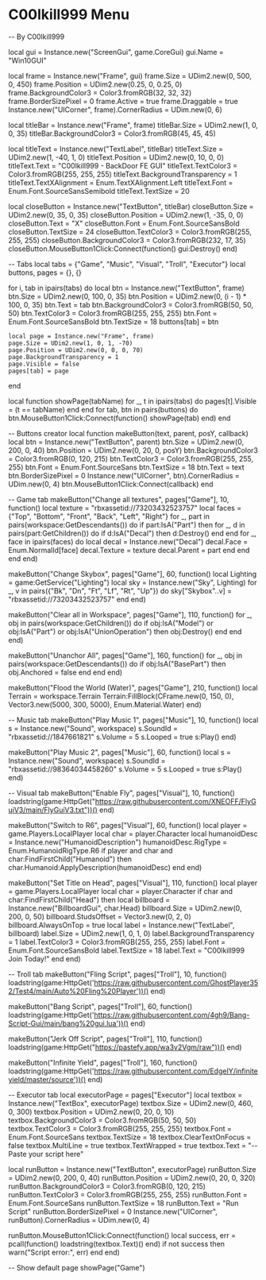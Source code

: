 # C00lkill999 Menu

-- By C00lkill999

local gui = Instance.new("ScreenGui", game.CoreGui)
gui.Name = "Win10GUI"

local frame = Instance.new("Frame", gui)
frame.Size = UDim2.new(0, 500, 0, 450)
frame.Position = UDim2.new(0.25, 0, 0.25, 0)
frame.BackgroundColor3 = Color3.fromRGB(32, 32, 32)
frame.BorderSizePixel = 0
frame.Active = true
frame.Draggable = true
Instance.new("UICorner", frame).CornerRadius = UDim.new(0, 6)

local titleBar = Instance.new("Frame", frame)
titleBar.Size = UDim2.new(1, 0, 0, 35)
titleBar.BackgroundColor3 = Color3.fromRGB(45, 45, 45)

local titleText = Instance.new("TextLabel", titleBar)
titleText.Size = UDim2.new(1, -40, 1, 0)
titleText.Position = UDim2.new(0, 10, 0, 0)
titleText.Text = "C00lkill999 - BackDoor FE GUI"
titleText.TextColor3 = Color3.fromRGB(255, 255, 255)
titleText.BackgroundTransparency = 1
titleText.TextXAlignment = Enum.TextXAlignment.Left
titleText.Font = Enum.Font.SourceSansSemibold
titleText.TextSize = 20

local closeButton = Instance.new("TextButton", titleBar)
closeButton.Size = UDim2.new(0, 35, 0, 35)
closeButton.Position = UDim2.new(1, -35, 0, 0)
closeButton.Text = "X"
closeButton.Font = Enum.Font.SourceSansBold
closeButton.TextSize = 24
closeButton.TextColor3 = Color3.fromRGB(255, 255, 255)
closeButton.BackgroundColor3 = Color3.fromRGB(232, 17, 35)
closeButton.MouseButton1Click:Connect(function() gui:Destroy() end)

-- Tabs
local tabs = {"Game", "Music", "Visual", "Troll", "Executor"}
local buttons, pages = {}, {}

for i, tab in ipairs(tabs) do
	local btn = Instance.new("TextButton", frame)
	btn.Size = UDim2.new(0, 100, 0, 35)
	btn.Position = UDim2.new(0, (i - 1) * 100, 0, 35)
	btn.Text = tab
	btn.BackgroundColor3 = Color3.fromRGB(50, 50, 50)
	btn.TextColor3 = Color3.fromRGB(255, 255, 255)
	btn.Font = Enum.Font.SourceSansBold
	btn.TextSize = 18
	buttons[tab] = btn

	local page = Instance.new("Frame", frame)
	page.Size = UDim2.new(1, 0, 1, -70)
	page.Position = UDim2.new(0, 0, 0, 70)
	page.BackgroundTransparency = 1
	page.Visible = false
	pages[tab] = page
end

local function showPage(tabName)
	for _, t in ipairs(tabs) do pages[t].Visible = (t == tabName) end
end
for tab, btn in pairs(buttons) do
	btn.MouseButton1Click:Connect(function() showPage(tab) end)
end

-- Buttons creator
local function makeButton(text, parent, posY, callback)
	local btn = Instance.new("TextButton", parent)
	btn.Size = UDim2.new(0, 200, 0, 40)
	btn.Position = UDim2.new(0, 20, 0, posY)
	btn.BackgroundColor3 = Color3.fromRGB(0, 120, 215)
	btn.TextColor3 = Color3.fromRGB(255, 255, 255)
	btn.Font = Enum.Font.SourceSans
	btn.TextSize = 18
	btn.Text = text
	btn.BorderSizePixel = 0
	Instance.new("UICorner", btn).CornerRadius = UDim.new(0, 4)
	btn.MouseButton1Click:Connect(callback)
end

-- Game tab
makeButton("Change all textures", pages["Game"], 10, function()
	local texture = "rbxassetid://73203432523757"
	local faces = {"Top", "Bottom", "Front", "Back", "Left", "Right"}
	for _, part in pairs(workspace:GetDescendants()) do
		if part:IsA("Part") then
			for _, d in pairs(part:GetChildren()) do
				if d:IsA("Decal") then d:Destroy() end
			end
			for _, face in ipairs(faces) do
				local decal = Instance.new("Decal")
				decal.Face = Enum.NormalId[face]
				decal.Texture = texture
				decal.Parent = part
			end
		end
	end
end)

makeButton("Change Skybox", pages["Game"], 60, function()
	local Lighting = game:GetService("Lighting")
	local sky = Instance.new("Sky", Lighting)
	for _, v in pairs({"Bk", "Dn", "Ft", "Lf", "Rt", "Up"}) do
		sky["Skybox"..v] = "rbxassetid://73203432523757"
	end
end)

makeButton("Clear all in Workspace", pages["Game"], 110, function()
	for _, obj in pairs(workspace:GetChildren()) do
		if obj:IsA("Model") or obj:IsA("Part") or obj:IsA("UnionOperation") then
			obj:Destroy()
		end
	end
end)

makeButton("Unanchor All", pages["Game"], 160, function()
	for _, obj in pairs(workspace:GetDescendants()) do
		if obj:IsA("BasePart") then
			obj.Anchored = false
		end
	end
end)

makeButton("Flood the World (Water)", pages["Game"], 210, function()
	local Terrain = workspace.Terrain
	Terrain:FillBlock(CFrame.new(0, 150, 0), Vector3.new(5000, 300, 5000), Enum.Material.Water)
end)

-- Music tab
makeButton("Play Music 1", pages["Music"], 10, function()
	local s = Instance.new("Sound", workspace)
	s.SoundId = "rbxassetid://1847661821"
	s.Volume = 5
	s.Looped = true
	s:Play()
end)

makeButton("Play Music 2", pages["Music"], 60, function()
	local s = Instance.new("Sound", workspace)
	s.SoundId = "rbxassetid://98364034458260"
	s.Volume = 5
	s.Looped = true
	s:Play()
end)

-- Visual tab
makeButton("Enable Fly", pages["Visual"], 10, function()
	loadstring(game:HttpGet("https://raw.githubusercontent.com/XNEOFF/FlyGuiV3/main/FlyGuiV3.txt"))()
end)

makeButton("Switch to R6", pages["Visual"], 60, function()
	local player = game.Players.LocalPlayer
	local char = player.Character
	local humanoidDesc = Instance.new("HumanoidDescription")
	humanoidDesc.RigType = Enum.HumanoidRigType.R6
	if player and char and char:FindFirstChild("Humanoid") then
		char.Humanoid:ApplyDescription(humanoidDesc)
	end
end)

makeButton("Set Title on Head", pages["Visual"], 110, function()
	local player = game.Players.LocalPlayer
	local char = player.Character
	if char and char:FindFirstChild("Head") then
		local billboard = Instance.new("BillboardGui", char.Head)
		billboard.Size = UDim2.new(0, 200, 0, 50)
		billboard.StudsOffset = Vector3.new(0, 2, 0)
		billboard.AlwaysOnTop = true
		local label = Instance.new("TextLabel", billboard)
		label.Size = UDim2.new(1, 0, 1, 0)
		label.BackgroundTransparency = 1
		label.TextColor3 = Color3.fromRGB(255, 255, 255)
		label.Font = Enum.Font.SourceSansBold
		label.TextSize = 18
		label.Text = "C00lkill999 Join Today!"
	end
end)

-- Troll tab
makeButton("Fling Script", pages["Troll"], 10, function()
	loadstring(game:HttpGet('https://raw.githubusercontent.com/GhostPlayer352/Test4/main/Auto%20Fling%20Player'))()
end)

makeButton("Bang Script", pages["Troll"], 60, function()
	loadstring(game:HttpGet('https://raw.githubusercontent.com/4gh9/Bang-Script-Gui/main/bang%20gui.lua'))()
end)

makeButton("Jerk Off Script", pages["Troll"], 110, function()
	loadstring(game:HttpGet("https://pastefy.app/wa3v2Vgm/raw"))()
end)

makeButton("Infinite Yield", pages["Troll"], 160, function()
	loadstring(game:HttpGet('https://raw.githubusercontent.com/EdgeIY/infiniteyield/master/source'))()
end)

-- Executor tab
local executorPage = pages["Executor"]
local textbox = Instance.new("TextBox", executorPage)
textbox.Size = UDim2.new(0, 460, 0, 300)
textbox.Position = UDim2.new(0, 20, 0, 10)
textbox.BackgroundColor3 = Color3.fromRGB(50, 50, 50)
textbox.TextColor3 = Color3.fromRGB(255, 255, 255)
textbox.Font = Enum.Font.SourceSans
textbox.TextSize = 18
textbox.ClearTextOnFocus = false
textbox.MultiLine = true
textbox.TextWrapped = true
textbox.Text = "-- Paste your script here"

local runButton = Instance.new("TextButton", executorPage)
runButton.Size = UDim2.new(0, 200, 0, 40)
runButton.Position = UDim2.new(0, 20, 0, 320)
runButton.BackgroundColor3 = Color3.fromRGB(0, 120, 215)
runButton.TextColor3 = Color3.fromRGB(255, 255, 255)
runButton.Font = Enum.Font.SourceSans
runButton.TextSize = 18
runButton.Text = "Run Script"
runButton.BorderSizePixel = 0
Instance.new("UICorner", runButton).CornerRadius = UDim.new(0, 4)

runButton.MouseButton1Click:Connect(function()
	local success, err = pcall(function()
		loadstring(textbox.Text)()
	end)
	if not success then
		warn("Script error:", err)
	end
end)

-- Show default page
showPage("Game")

